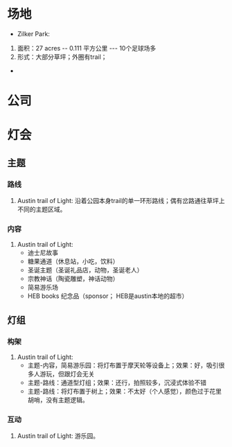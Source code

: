 # 场地
- Zilker Park: 
<ol>
    <li>面积：27 acres -- 0.111 平方公里 --- 10个足球场多
    <li>形式：大部分草坪；外圈有trail；
    
</ol>

- 
# 公司

# 灯会
## 主题
### 路线
<ol>
    <li>Austin trail of Light: 沿着公园本身trail的单一环形路线；偶有岔路通往草坪上不同的主题区域。</li>
</ol>

### 内容
<ol>
    <li>Austin trail of Light: 
        <ul>
            <li>迪士尼故事</li>
            <li>糖果通道（休息站，小吃，饮料）</li>
            <li>圣诞主题（圣诞礼品店，动物，圣诞老人）</li>
            <li>宗教神话（陶瓷雕塑，神话动物）</li>
            <li>简易游乐场</li>
            <li>HEB books 纪念品（sponsor； HEB是austin本地的超市）</li>
        </ul>
    </li>
</ol>

## 灯组
### 构架
<ol>
    <li>Austin trail of Light: 
        <ul>
            <li>主题-内容，简易游乐园：将灯布置于摩天轮等设备上；效果：好，吸引很多人游玩，但跟灯会无关</li>
            <li>主题-路线：通道型灯组；效果：还行，拍照较多，沉浸式体验不错</li>
            <li>主题-路线：将灯布置于树上；效果：不太好（个人感觉），颜色过于花里胡哨，没有主题逻辑。</li>
        </ul>
    </li>
</ol>

### 互动
<ol>
    <li>Austin trail of Light: 游乐园。</li>
</ol>